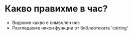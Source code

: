 # Какво правихме в час?
- Видяхме какво е символен низ
- Разгледахме някои функции от библиотеката 'cstring'